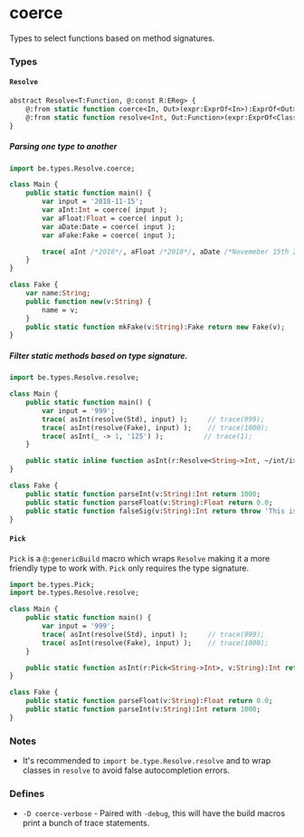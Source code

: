 # coerce

Types to select functions based on method signatures.

### Types

#### `Resolve`

```haxe
abstract Resolve<T:Function, @:const R:EReg> {
    @:from static function coerce<In, Out>(expr:ExprOf<In>):ExprOf<Out>;
    @:from static function resolve<Int, Out:Function>(expr:ExprOf<Class<Int>>):ExprOf<Out>;
}
```

##### _Parsing one type to another_
```haxe
import be.types.Resolve.coerce;

class Main {
    public static function main() {
        var input = '2018-11-15';
        var aInt:Int = coerce( input );
        var aFloat:Float = coerce( input );
        var aDate:Date = coerce( input );
        var aFake:Fake = coerce( input );

        trace( aInt /*2018*/, aFloat /*2018*/, aDate /*Novemeber 15th 2018*/, aFake /* {name:"2018-11-15"} */ );
    }
}

class Fake {
    var name:String;
    public function new(v:String) {
        name = v;
    }
    public static function mkFake(v:String):Fake return new Fake(v);
}
```

##### _Filter static methods based on type signature._
```haxe
import be.types.Resolve.resolve;

class Main {
    public static function main() {
        var input = '999';
        trace( asInt(resolve(Std), input) );     // trace(999);
        trace( asInt(resolve(Fake), input) );    // trace(1000);
        trace( asInt(_ -> 1, '125') );          // trace(1);
    }

    public static inline function asInt(r:Resolve<String->Int, ~/int/i>, v:String):Int return r(v);
}

class Fake {
    public static function parseInt(v:String):Int return 1000;
    public static function parseFloat(v:String):Float return 0.0;
    public static function falseSig(v:String):Int return throw 'This is skipped due to the `~/int/i` regular expression';
}
```

#### `Pick`

`Pick` is a `@:genericBuild` macro which wraps `Resolve` making it a more friendly type to work with. 
`Pick` only requires the type signature.

```haxe
import be.types.Pick;
import be.types.Resolve.resolve;

class Main {
    public static function main() {
        var input = '999';
        trace( asInt(resolve(Std), input) );     // trace(999);
        trace( asInt(resolve(Fake), input) );    // trace(1000);
    }

    public static function asInt(r:Pick<String->Int>, v:String):Int return r(v);
}

class Fake {
    public static function parseFloat(v:String):Float return 0.0;
    public static function parseInt(v:String):Int return 1000;
}
```

### Notes

- It's recommended to `import be.type.Resolve.resolve` and to wrap classes in `resolve` to avoid false autocompletion errors.

### Defines

- `-D coerce-verbose` - Paired with `-debug`, this will have the build macros print a bunch of trace statements.